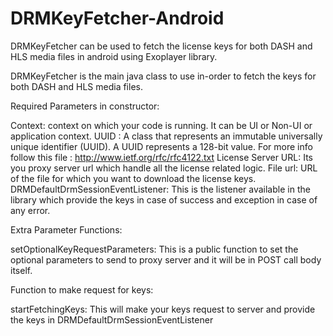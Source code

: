 # DRMKeyFetcher-Android
DRMKeyFetcher can be used to fetch the license keys for both DASH and HLS media files in android using Exoplayer library.

DRMKeyFetcher is the main java class to use in-order to fetch the keys for both DASH and HLS media files.

Required Parameters in constructor:  

Context: context on which your code is running. It can be UI or Non-UI or application context.
UUID : A class that represents an immutable universally unique identifier (UUID). A UUID represents a 128-bit value. For more info follow this file : http://www.ietf.org/rfc/rfc4122.txt
License Server URL:  Its you proxy server url which handle all the license related logic.
File url:  URL of the file for which you want to download the license keys.
DRMDefaultDrmSessionEventListener: This is the listener available in the library which provide the keys in case of success and exception in case of any error.

Extra Parameter Functions: 

setOptionalKeyRequestParameters:  This is a public function to set the optional parameters to send to proxy server and it will be in POST call body itself.

Function to make request for keys: 

startFetchingKeys:  This will make your keys request to server and provide the keys in DRMDefaultDrmSessionEventListener


